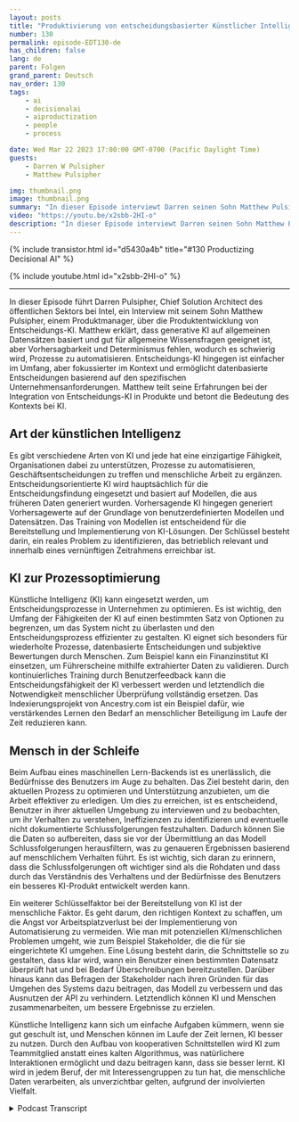 ```yaml
---
layout: posts
title: "Produktivierung von entscheidungsbasierter Künstlicher Intelligenz"
number: 130
permalink: episode-EDT130-de
has_children: false
lang: de
parent: Folgen
grand_parent: Deutsch
nav_order: 130
tags:
    - ai
    - decisionalai
    - aiproductization
    - people
    - process

date: Wed Mar 22 2023 17:00:00 GMT-0700 (Pacific Daylight Time)
guests:
    - Darren W Pulsipher
    - Matthew Pulsipher

img: thumbnail.png
image: thumbnail.png
summary: "In dieser Episode interviewt Darren seinen Sohn Matthew Pulsipher über die Produktisierung von entscheidungsbezogener künstlicher Intelligenz. Matthew hat kürzlich seine Produktentwicklungspipeline modernisiert, um entscheidungsbezogene künstliche Intelligenz in seine Produktentwicklung einzubeziehen."
video: "https://youtu.be/x2sbb-2HI-o"
description: "In dieser Episode interviewt Darren seinen Sohn Matthew Pulsipher über die Produktisierung von entscheidungsbezogener künstlicher Intelligenz. Matthew hat kürzlich seine Produktentwicklungspipeline modernisiert, um entscheidungsbezogene künstliche Intelligenz in seine Produktentwicklung einzubeziehen."
---
```


<div>
{% include transistor.html id="d5430a4b" title="#130 Productizing Decisional AI" %}

{% include youtube.html id="x2sbb-2HI-o" %}
</div>

---

In dieser Episode führt Darren Pulsipher, Chief Solution Architect des öffentlichen Sektors bei Intel, ein Interview mit seinem Sohn Matthew Pulsipher, einem Produktmanager, über die Produktentwicklung von Entscheidungs-KI. Matthew erklärt, dass generative KI auf allgemeinen Datensätzen basiert und gut für allgemeine Wissensfragen geeignet ist, aber Vorhersagbarkeit und Determinismus fehlen, wodurch es schwierig wird, Prozesse zu automatisieren. Entscheidungs-KI hingegen ist einfacher im Umfang, aber fokussierter im Kontext und ermöglicht datenbasierte Entscheidungen basierend auf den spezifischen Unternehmensanforderungen. Matthew teilt seine Erfahrungen bei der Integration von Entscheidungs-KI in Produkte und betont die Bedeutung des Kontexts bei KI.

## Art der künstlichen Intelligenz

Es gibt verschiedene Arten von KI und jede hat eine einzigartige Fähigkeit, Organisationen dabei zu unterstützen, Prozesse zu automatisieren, Geschäftsentscheidungen zu treffen und menschliche Arbeit zu ergänzen. Entscheidungsorientierte KI wird hauptsächlich für die Entscheidungsfindung eingesetzt und basiert auf Modellen, die aus früheren Daten generiert wurden. Vorhersagende KI hingegen generiert Vorhersagewerte auf der Grundlage von benutzerdefinierten Modellen und Datensätzen. Das Training von Modellen ist entscheidend für die Bereitstellung und Implementierung von KI-Lösungen. Der Schlüssel besteht darin, ein reales Problem zu identifizieren, das betrieblich relevant und innerhalb eines vernünftigen Zeitrahmens erreichbar ist.

## KI zur Prozessoptimierung

Künstliche Intelligenz (KI) kann eingesetzt werden, um Entscheidungsprozesse in Unternehmen zu optimieren. Es ist wichtig, den Umfang der Fähigkeiten der KI auf einen bestimmten Satz von Optionen zu begrenzen, um das System nicht zu überlasten und den Entscheidungsprozess effizienter zu gestalten. KI eignet sich besonders für wiederholte Prozesse, datenbasierte Entscheidungen und subjektive Bewertungen durch Menschen. Zum Beispiel kann ein Finanzinstitut KI einsetzen, um Führerscheine mithilfe extrahierter Daten zu validieren. Durch kontinuierliches Training durch Benutzerfeedback kann die Entscheidungsfähigkeit der KI verbessert werden und letztendlich die Notwendigkeit menschlicher Überprüfung vollständig ersetzen. Das Indexierungsprojekt von Ancestry.com ist ein Beispiel dafür, wie verstärkendes Lernen den Bedarf an menschlicher Beteiligung im Laufe der Zeit reduzieren kann.

## Mensch in der Schleife

Beim Aufbau eines maschinellen Lern-Backends ist es unerlässlich, die Bedürfnisse des Benutzers im Auge zu behalten. Das Ziel besteht darin, den aktuellen Prozess zu optimieren und Unterstützung anzubieten, um die Arbeit effektiver zu erledigen. Um dies zu erreichen, ist es entscheidend, Benutzer in ihrer aktuellen Umgebung zu interviewen und zu beobachten, um ihr Verhalten zu verstehen, Ineffizienzen zu identifizieren und eventuelle nicht dokumentierte Schlussfolgerungen festzuhalten. Dadurch können Sie die Daten so aufbereiten, dass sie vor der Übermittlung an das Modell Schlussfolgerungen herausfiltern, was zu genaueren Ergebnissen basierend auf menschlichem Verhalten führt. Es ist wichtig, sich daran zu erinnern, dass die Schlussfolgerungen oft wichtiger sind als die Rohdaten und dass durch das Verständnis des Verhaltens und der Bedürfnisse des Benutzers ein besseres KI-Produkt entwickelt werden kann.

Ein weiterer Schlüsselfaktor bei der Bereitstellung von KI ist der menschliche Faktor. Es geht darum, den richtigen Kontext zu schaffen, um die Angst vor Arbeitsplatzverlust bei der Implementierung von Automatisierung zu vermeiden. Wie man mit potenziellen KI/menschlichen Problemen umgeht, wie zum Beispiel Stakeholder, die die für sie eingerichtete KI umgehen. Eine Lösung besteht darin, die Schnittstelle so zu gestalten, dass klar wird, wann ein Benutzer einen bestimmten Datensatz überprüft hat und bei Bedarf Überschreibungen bereitzustellen. Darüber hinaus kann das Befragen der Stakeholder nach ihren Gründen für das Umgehen des Systems dazu beitragen, das Modell zu verbessern und das Ausnutzen der API zu verhindern. Letztendlich können KI und Menschen zusammenarbeiten, um bessere Ergebnisse zu erzielen.

Künstliche Intelligenz kann sich um einfache Aufgaben kümmern, wenn sie gut geschult ist, und Menschen können im Laufe der Zeit lernen, KI besser zu nutzen. Durch den Aufbau von kooperativen Schnittstellen wird KI zum Teammitglied anstatt eines kalten Algorithmus, was natürlichere Interaktionen ermöglicht und dazu beitragen kann, dass sie besser lernt. KI wird in jedem Beruf, der mit Interessengruppen zu tun hat, die menschliche Daten verarbeiten, als unverzichtbar gelten, aufgrund der involvierten Vielfalt.



<details>
<summary> Podcast Transcript </summary>

<p></p>

</details>
